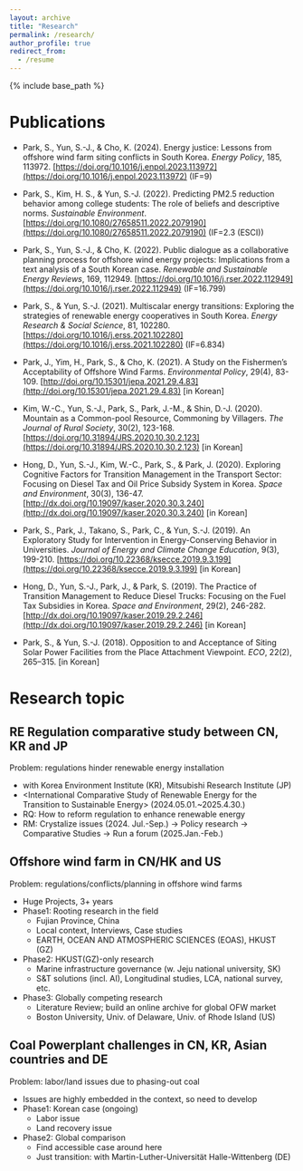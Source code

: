 ```yaml
---
layout: archive
title: "Research"
permalink: /research/
author_profile: true
redirect_from:
  - /resume
---
```


{% include base_path %}

Publications
======
- Park, S., Yun, S.-J., & Cho, K. (2024). Energy justice: Lessons from offshore wind farm siting conflicts in South Korea. *Energy Policy*, 185, 113972. [https://doi.org/10.1016/j.enpol.2023.113972](https://doi.org/10.1016/j.enpol.2023.113972) (IF=9)

- Park, S., Kim, H. S., & Yun, S.-J. (2022). Predicting PM2.5 reduction behavior among college students: The role of beliefs and descriptive norms. *Sustainable Environment*. [https://doi.org/10.1080/27658511.2022.2079190](https://doi.org/10.1080/27658511.2022.2079190) (IF=2.3 (ESCI))

- Park, S., Yun, S.-J., & Cho, K. (2022). Public dialogue as a collaborative planning process for offshore wind energy projects: Implications from a text analysis of a South Korean case. *Renewable and Sustainable Energy Reviews*, 169, 112949. [https://doi.org/10.1016/j.rser.2022.112949](https://doi.org/10.1016/j.rser.2022.112949) (IF=16.799)

- Park, S., & Yun, S.-J. (2021). Multiscalar energy transitions: Exploring the strategies of renewable energy cooperatives in South Korea. *Energy Research & Social Science*, 81, 102280. [https://doi.org/10.1016/j.erss.2021.102280](https://doi.org/10.1016/j.erss.2021.102280) (IF=6.834)

- Park, J., Yim, H., Park, S., & Cho, K. (2021). A Study on the Fishermen’s Acceptability of Offshore Wind Farms. *Environmental Policy*, 29(4), 83-109. [http://doi.org/10.15301/jepa.2021.29.4.83](http://doi.org/10.15301/jepa.2021.29.4.83) [in Korean]

- Kim, W.-C., Yun, S.-J., Park, S., Park, J.-M., & Shin, D.-J. (2020). Mountain as a Common-pool Resource, Commoning by Villagers. *The Journal of Rural Society*, 30(2), 123-168. [https://doi.org/10.31894/JRS.2020.10.30.2.123](https://doi.org/10.31894/JRS.2020.10.30.2.123) [in Korean]

- Hong, D., Yun, S.-J., Kim, W.-C., Park, S., & Park, J. (2020). Exploring Cognitive Factors for Transition Management in the Transport Sector: Focusing on Diesel Tax and Oil Price Subsidy System in Korea. *Space and Environment*, 30(3), 136-47. [http://dx.doi.org/10.19097/kaser.2020.30.3.240](http://dx.doi.org/10.19097/kaser.2020.30.3.240) [in Korean]

- Park, S., Park, J., Takano, S., Park, C., & Yun, S.-J. (2019). An Exploratory Study for Intervention in Energy-Conserving Behavior in Universities. *Journal of Energy and Climate Change Education*, 9(3), 199-210. [https://doi.org/10.22368/ksecce.2019.9.3.199](https://doi.org/10.22368/ksecce.2019.9.3.199) [in Korean]

- Hong, D., Yun, S.-J., Park, J., & Park, S. (2019). The Practice of Transition Management to Reduce Diesel Trucks: Focusing on the Fuel Tax Subsidies in Korea. *Space and Environment*, 29(2), 246-282. [http://dx.doi.org/10.19097/kaser.2019.29.2.246](http://dx.doi.org/10.19097/kaser.2019.29.2.246) [in Korean]

- Park, S., & Yun, S.-J. (2018). Opposition to and Acceptance of Siting Solar Power Facilities from the Place Attachment Viewpoint. *ECO*, 22(2), 265–315. [in Korean]


Research topic
======

RE Regulation comparative study between CN, KR and JP 
---
Problem: regulations hinder renewable energy installation
  * with Korea Environment Institute (KR), Mitsubishi Research Institute (JP)
  * \<International Comparative Study of Renewable Energy for the Transition to Sustainable Energy\> (2024.05.01.~2025.4.30.)
  * RQ: How to reform regulation to enhance renewable energy
  * RM: Crystalize issues (2024. Jul.-Sep.) → Policy research → Comparative Studies → Run a forum (2025.Jan.-Feb.)


Offshore wind farm in CN/HK and US
---
Problem: regulations/conflicts/planning in offshore wind farms
  * Huge Projects, 3+ years
  * Phase1: Rooting research in the field
    * Fujian Province, China
    * Local context, Interviews, Case studies
    * EARTH, OCEAN AND ATMOSPHERIC SCIENCES (EOAS), HKUST (GZ)
  * Phase2: HKUST(GZ)-only research  
    * Marine infrastructure governance (w. Jeju national university, SK)
    * S&T solutions (incl. AI), Longitudinal studies, LCA, national survey, etc.
  * Phase3: Globally competing research
    * Literature Review; build an online archive for global OFW market 
    * Boston University, Univ. of Delaware, Univ. of Rhode Island (US)
      
      
Coal Powerplant challenges in CN, KR, Asian countries and DE
---
Problem: labor/land issues due to phasing-out coal
  * Issues are highly embedded in the context, so need to develop
  * Phase1: Korean case (ongoing)
    * Labor issue
    * Land recovery issue
  * Phase2: Global comparison
    * Find accessible case around here
    * Just transition: with Martin-Luther-Universität Halle-Wittenberg (DE)

